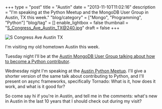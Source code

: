 +++
type = "post"
title = "Austin"
date = "2013-11-10T11:02:16"
description = "I'm speaking at the Python Meetup and the MongoDB User Group in Austin, TX this week."
"blog/category" = ["Mongo", "Programming", "Python"]
"blog/tag" = []
enable_lightbox = false
thumbnail = "S_Congress_Ave_Austin_TX@240.jpg"
draft = false
+++

<p><img style="display:block; margin-left:auto; margin-right:auto;" src="S_Congress_Ave_Austin_TX.jpg" alt="S Congress Ave Austin TX" title="S Congress Ave Austin TX" /></p>
<p>I'm visiting my old hometown Austin this week.</p>
<p>Tuesday night I'll be at the <a href="http://www.meetup.com/Austin-MongoDB-User-Group/events/149271562/">Austin MongoDB User Group talking about how to become a Python contributor</a>.</p>
<p>Wednesday night I'm speaking at the <a href="http://www.meetup.com/austinpython/events/140075912/">Austin Python Meetup</a>. I'll give a shorter version of the same talk about contributing to Python, and I'll present on async frameworks, specifically Tornado: What is it, how does it work, and what is it good for?</p>
<p>So come say hi if you're in Austin, and tell me in the comments: what's new in Austin in the last 10 years that I should check out during my visit?</p>
    